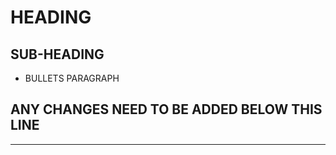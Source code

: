 # HEADING 
## SUB-HEADING 
- BULLETS
PARAGRAPH
## ANY CHANGES NEED TO BE ADDED BELOW THIS LINE
-----------------------------------------------
